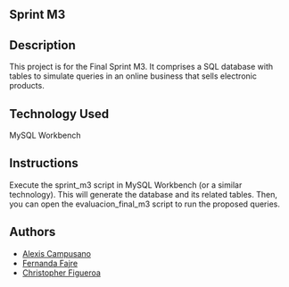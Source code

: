 ## Sprint M3

## Description
This project is for the Final Sprint M3. It comprises a SQL database with tables to simulate queries in an online business that sells electronic products.

## Technology Used
MySQL Workbench

## Instructions
Execute the sprint_m3 script in MySQL Workbench (or a similar technology). This will generate the database and its related tables. Then, you can open the evaluacion_final_m3 script to run the proposed queries.

## Authors

- [Alexis Campusano](https://github.com/aleecmp)
- [Fernanda Fajre](https://github.com/fajrita)
- [Christopher Figueroa](https://github.com/cfigueroabc)
